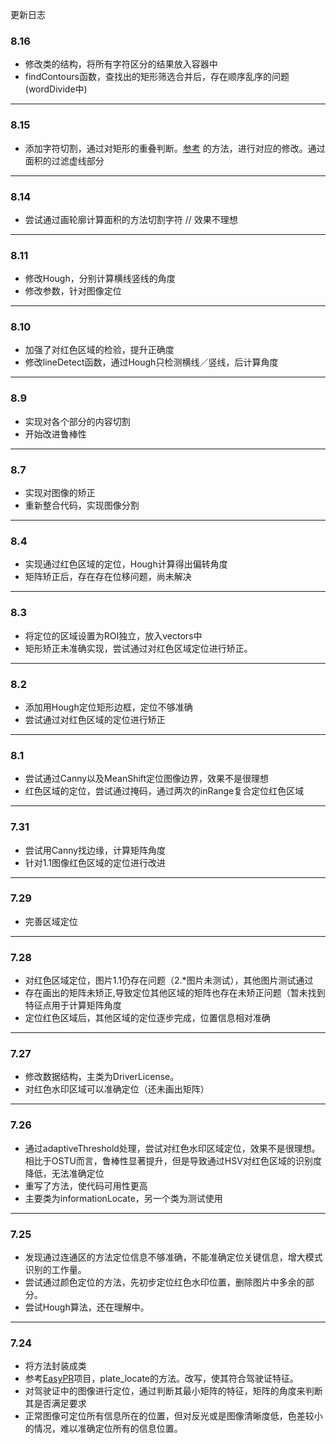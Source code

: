 更新日志

### 8.16
* 修改类的结构，将所有字符区分的结果放入容器中
* findContours函数，查找出的矩形筛选合并后，存在顺序乱序的问题(wordDivide中)

***

### 8.15
* 添加字符切割，通过对矩形的重叠判断。[参考](http://blog.csdn.net/sanwandoujiang/article/details/45097267)
的方法，进行对应的修改。通过面积的过滤虚线部分

***

### 8.14
* 尝试通过画轮廓计算面积的方法切割字符 // 效果不理想 

*** 

### 8.11
* 修改Hough，分别计算横线竖线的角度
* 修改参数，针对图像定位

***

### 8.10
* 加强了对红色区域的检验，提升正确度
* 修改lineDetect函数，通过Hough只检测横线／竖线，后计算角度

***

### 8.9
* 实现对各个部分的内容切割
* 开始改进鲁棒性

***

### 8.7
* 实现对图像的矫正
* 重新整合代码，实现图像分割

***

### 8.4
* 实现通过红色区域的定位，Hough计算得出偏转角度
* 矩阵矫正后，存在存在位移问题，尚未解决

***

### 8.3
* 将定位的区域设置为ROI独立，放入vectors中
* 矩形矫正未准确实现，尝试通过对红色区域定位进行矫正。

***

### 8.2
* 添加用Hough定位矩形边框，定位不够准确
* 尝试通过对红色区域的定位进行矫正

***

### 8.1 

* 尝试通过Canny以及MeanShift定位图像边界，效果不是很理想
* 红色区域的定位，尝试通过掩码，通过两次的inRange复合定位红色区域

***

### 7.31
* 尝试用Canny找边缘，计算矩阵角度
* 针对1.1图像红色区域的定位进行改进

***

### 7.29
* 完善区域定位

***

### 7.28
* 对红色区域定位，图片1.1仍存在问题（2.*图片未测试），其他图片测试通过
* 存在画出的矩阵未矫正,导致定位其他区域的矩阵也存在未矫正问题（暂未找到特征点用于计算矩阵角度
* 定位红色区域后，其他区域的定位逐步完成，位置信息相对准确
***

### 7.27
* 修改数据结构，主类为DriverLicense。
* 对红色水印区域可以准确定位（还未画出矩阵）

***

### 7.26
* 通过adaptiveThreshold处理，尝试对红色水印区域定位，效果不是很理想。相比于OSTU而言，鲁棒性显著提升，但是导致通过HSV对红色区域的识别度降低，无法准确定位
* 重写了方法，使代码可用性更高
* 主要类为informationLocate，另一个类为测试使用

***

### 7.25
* 发现通过连通区的方法定位信息不够准确，不能准确定位关键信息，增大模式识别的工作量。
* 尝试通过颜色定位的方法，先初步定位红色水印位置，删除图片中多余的部分。
* 尝试Hough算法，还在理解中。

***

### 7.24
* 将方法封装成类
* 参考[EasyPR](https://github.com/liuruoze/EasyPR)项目，plate_locate的方法。改写，使其符合驾驶证特征。
* 对驾驶证中的图像进行定位，通过判断其最小矩阵的特征，矩阵的角度来判断其是否满足要求
* 正常图像可定位所有信息所在的位置，但对反光或是图像清晰度低，色差较小的情况，难以准确定位所有的信息位置。
